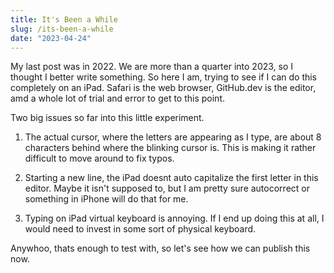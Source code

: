```yaml
---
title: It's Been a While
slug: /its-been-a-while
date: "2023-04-24"
---
```


 My last post was in 2022. We are more than a quarter into 2023, so I thought I better write something. So here I am, trying to see if I can do this completely on an iPad.  Safari is the web browser, GitHub.dev is the editor, amd a whole lot of trial and error to get to this point.

 Two big issues so far into this little experiment. 

 1. The actual cursor, where the letters are appearing as I type, are about 8 characters behind where the blinking cursor is. This is making it rather difficult to move around to fix typos.

 2. Starting a new line, the iPad doesnt auto capitalize the first letter in this editor. Maybe it isn't supposed to, but I am pretty sure autocorrect or something in iPhone will do that for me. 

3. Typing on iPad virtual keyboard is annoying. If I end up doing this at all, I would need to invest in some sort of physical keyboard. 

Anywhoo, thats enough to test with, so let's see how we can publish this now.
